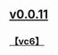 ## [v0.0.11](https://github.com/littleflute/ls/edit/master/README.md)
### [【vc6】](https://littleflute.github.io/vc6/)
